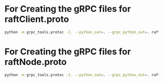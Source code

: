 # For Creating the gRPC files for raftClient.proto

```bash
python -m grpc_tools.protoc -I. --python_out=. --grpc_python_out=. raftClient.proto
```

# For Creating the gRPC files for raftNode.proto

```bash
python -m grpc_tools.protoc -I. --python_out=. --grpc_python_out=. raftNode.proto
```


<!-- TODOs -->

<!-- Broacasting message -->
<!-- When leader sends NoOp, followers are not appending that to it's log -->

<!-- Failure of Replicate log -->
<!-- Call replicate log again with reduced set length in a while loop this it actually works -->
<!-- Solved -->